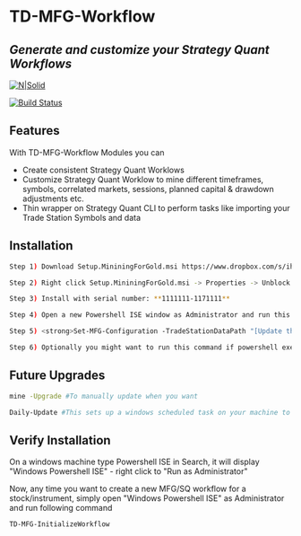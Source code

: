 # TD-MFG-Workflow
## _Generate and customize your Strategy Quant Workflows_

[![N|Solid](https://cldup.com/dTxpPi9lDf.thumb.png)](https://nodesource.com/products/nsolid)

[![Build Status](https://travis-ci.org/joemccann/dillinger.svg?branch=master)](https://travis-ci.org/joemccann/dillinger)

## Features

With TD-MFG-Workflow Modules you can

- Create consistent Strategy Quant Worklows
- Customize Strategy Quant Worklow to mine different timeframes, symbols, correlated markets, sessions, planned capital & drawdown adjustments etc.
- Thin wrapper on Strategy Quant CLI to perform tasks like importing your Trade Station Symbols and data

## Installation

```sh
Step 1) Download Setup.MininingForGold.msi https://www.dropbox.com/s/ihgb1rjrtlwq2hn/Setup.MiningForGold.msi?dl=0
```
```sh
Step 2) Right click Setup.MininingForGold.msi -> Properties -> Unblock the msi file
```
```sh
Step 3) Install with serial number: **1111111-1171111**
```
```sh
Step 4) Open a new Powershell ISE window as Administrator and run this command <strong>mine -Upgrade</strong>
```
```sh
Step 5) <strong>Set-MFG-Configuration -TradeStationDataPath "[Update this path where you keep Trade Station CSV files]"</strong>
```
```sh
Step 6) Optionally you might want to run this command if powershell execution is blocked on your machine. <strong>Set-ExecutionPolicy -ExecutionPolicy Unrestricted</strong> # Run this as Admin in Powershell ISE
```

## Future Upgrades

```sh
mine -Upgrade #To manually update when you want
```
```sh
Daily-Update #This sets up a windows scheduled task on your machine to download latest powershell modules daily
```

## Verify Installation

On a windows machine type Powershell ISE in Search, it will display "Windows Powershell ISE" - right click to "Run as Administrator"

Now, any time you want to create a new MFG/SQ workflow for a stock/instrument, simply open "Windows Powershell ISE" as Administrator and run following command 

```sh
TD-MFG-InitializeWorkflow
```
